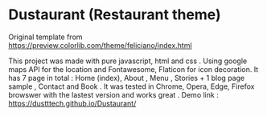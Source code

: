 # Dustaurant (Restaurant theme)

Original template from https://preview.colorlib.com/theme/feliciano/index.html

This project was made with pure javascript, html and css . Using google maps API for the location and Fontawesome, Flaticon for icon decoration. It has 7 page in total :
    Home (index),
    About ,
    Menu ,
    Stories + 1 blog page sample , 
    Contact and Book .
It was tested in Chrome, Opera, Edge, Firefox browswer with the lastest version and works great .
Demo link : https://dustttech.github.io/Dustaurant/
